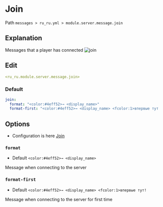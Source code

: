 # Join
Path `messages > ru_ru.yml > module.server.message.join`

## Explanation
Messages that a player has connected
![join](/join.png)

## Edit
```yaml
<ru_ru.module.server.message.join>
```

### Default
```yaml
join:
  format: "<color:#4eff52>→ <display_name>"
  format-first: "<color:#4eff52>→ <display_name> <fcolor:1>впервые тут!"
```

## Options

- Configuration is here [Join](/en/config/module/server/message/join/)

### `format`
- Default  `<color:#4eff52>→ <display_name>`

Message when connecting to the server

### `format-first`
- Default `<color:#4eff52>→ <display_name> <fcolor:1>впервые тут!`

Message when connecting to the server for first time